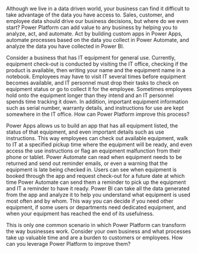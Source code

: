 Although we live in a data driven world, your business can find it difficult to take advantage of the data you have access to. Sales, customer, and employee data should drive our business decisions, but where do we even start? Power Platform can add value to any business by helping you to analyze, act, and automate. Act by building custom apps in Power Apps, automate processes based on the data you collect in Power Automate, and analyze the data you have collected in Power BI.

Consider a business that has IT equipment for general use. Currently, equipment check-out is conducted by visiting the IT office, checking if the product is available, then writing your name and the equipment name in a notebook. Employees may have to visit IT several times before equipment becomes available, and IT personnel must drop their tasks to check on equipment status or go to collect it for the employee. Sometimes employees hold onto the equipment longer than they intend and an IT personnel spends time tracking it down. In addition, important equipment information such as serial number, warranty details, and instructions for use are kept somewhere in the IT office. How can Power Platform improve this process?

Power Apps allows us to build an app that has all equipment listed, the status of that equipment, and even important details such as use instructions. This way employees can check out available equipment, walk to IT at a specified pickup time where the equipment will be ready, and even access the use instructions or flag an equipment malfunction from their phone or tablet. Power Automate can read when equipment needs to be returned and send out reminder emails, or even a warning that the equipment is late being checked in. Users can see when equipment is booked through the app and request check-out for a future date at which time Power Automate can send them a reminder to pick up the equipment and IT a reminder to have it ready. Power BI can take all the data generated from the app and analyze it to help you understand what equipment is used most often and by whom. This way you can decide if you need other equipment, if some users or departments need dedicated equipment, and when your equipment has reached the end of its usefulness.

This is only one common scenario in which Power Platform can transform the way businesses work. Consider your own business and what processes take up valuable time and are a burden to customers or employees. How can you leverage Power Platform to improve them?
